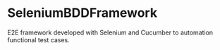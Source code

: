 # SeleniumBDDFramework
E2E framework developed with Selenium and Cucumber to automation functional test cases.
